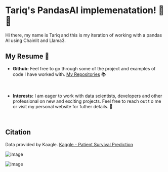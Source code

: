 # Tariq's PandasAI implemenatation! 🚀🤖

Hi there, my name is Tariq and this is my iteration of working with a pandas AI using Chainlit and Llama3.

## My Resume 🔗

- **Github:** Feel free to go through some of the project and examples of code I have worked with. [My Repositories](https://github.com/subzero11) 📚

<br/>

- **Interests:** I am eager to work with data scientists, developers and other professional on new and exciting projects.  Feel free to reach out t o me or visit my personal website for futher details.  💬
<br/>

## Citation

Data provided by Kaagle.
[Kaggle - Patient Survival Prediction](https://www.kaggle.com/datasets/mitishaagarwal/patient)

![image](https://github.com/subzero11/Pandas_AI/assets/16353348/c14dfee9-30d4-494a-8a26-74425ef19e70)

![image](https://github.com/subzero11/Pandas_AI/assets/16353348/ab5b0bbd-9fd0-4359-9811-2494ff202afd)


